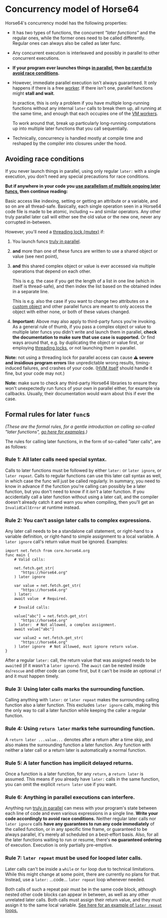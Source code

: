 
<!-- For license of this file, see LICENSE.md in the base dir. -->

Concurrency model of Horse64
============================

Horse64's concurrency model has the following properties:

- It has two types of functions, the concurrent *"later functions"*
  and the regular ones, while the former ones need to be called
  differently. Regular ones can always also be called as later func.

- Any concurrent execution is interleaved and possibly in
  parallel to other concurrent executions.

- **If your program ever launches things [in parallel](
  /docs/Concurrency.md#running-code-in-parallel), then
  [be careful to avoid race conditions](#avoiding-race-conditions).**

- However, immediate parallel execution isn't always guaranteed.
  It only happens if there is a free [worker](
  /docs/Runtime%20Concerns.md#vm-worker-threads).
  If there isn't one, parallel functions might **stall and wait**.

  In practice, this is only a problem if you have multiple long-running
  functions without any internal `later` calls to break them up,
  all running at the same time, and enough that each occupies one
  of the [VM workers](/docs/Runtime%20Concerns.md#vm-worker-threads).

  To work around that, break up particularly long-running computations
  up into multiple later functions that you call sequentially.

- Technically, concurrency is handled mostly at compile time and
  reshaped by the compiler into closures under the hood.


Avoiding race conditions
------------------------

If you never launch things in parallel, using only regular
`later:` with a single execution, you don't need any special
precautions for race conditions.

**But if anywhere in your code you [use parallelism of
multiple ongoing later funcs](
/docs/Concurrency.md#running-code-in-parallel),
then continue reading:**

Basic access like indexing, setting or getting an attribute or
a variable, and so on are all thread-safe. Basically, each
single operation seen in a Horse64 code file is made to be
atomic, including `+=` and similar operators. Any other
truly parallel later call will either see the old value
or the new one, never any corrupted in-between.

However, you'll need a [threading lock (mutex)](/docs/FIXME) if:

1. You launch funcs [truly in parallel](
       /docs/Concurrency.md#running-code-in-parallel
   ).

2. **and** more than one of these funcs are written to use a shared
   object or value (see next point),

3. **and** this shared complex object or value is ever accessed via
   multiple operations that depend on each other.

   This is e.g. the case if you get the length of
   a list in one line (which in itself is thread-safe), and then
   index the list based on the obtained index in a separate line.

   This is e.g. also the case if you want to change two
   attributes on a [custom object](
   /docs/OOP.md#custom-types-in-horse64) and
   other parallel funcs are meant to only access the object
   with either none, or both of these values changed.

4. **Important:** Above may also apply to third-party funcs
   you're invoking. As a general rule of thumb,
   if you pass a complex object or value to multiple later funcs
   you didn't write and launch them in parallel, **check the
   documentation to make sure that use case is supported.**
   Or find ways around that, e.g. by duplicating the object or
   value first, or employing [threading locks](
       /docs/FIXME
   ), or not launching them in parallel.

**Note:** not using a threading lock for parallel access
can cause **⚠️ severe and insidious program errors** like
unpredictable wrong results, timing-induced failures, and
crashes of your code. ([HVM itself](/docs/Resources.md#hvm)
should handle it fine, but your code may not.)

**Note:** make sure to check any third-party Horse64 libraries
to ensure they won't unexpectedly run funcs of your own in
parallel either, for example via callbacks. Usually, their
documentation would warn about this if ever the case.


Formal rules for later `func`s
------------------------------

*(These are the formal rules, for a gentle introduction
on calling so-called "later functions", [go here
for examples](/docs/Concurrency.md).)*

The rules for calling later functions, in the form of
so-called "later calls", are as follows:

### Rule 1: All later calls need special syntax.

Calls to later functions must be followed by either `later:`
or `later ignore`, or `later repeat`. Calls to regular
functions can use this later call syntax as well, in which case
the func will just be called regularly.
In summary, you need to know in advance if the
function you're calling can possibly be a later function, but
you don't need to know if it *isn't* a later function.
If you accidentally call a later function without using a later
call, and the compiler doesn't already catch it and warn you
when compiling, then you'll get an `InvalidCallError` at
runtime instead.

### Rule 2: You can't assign later calls to complex expressions.

Any later call needs to be a standalone call statement,
or right-hand to a variable definition, or
right-hand to simple assignment to
a local variable. A `later ignore` call's return value must be
ignored. Examples:

  ```Horse64
  import net.fetch from core.horse64.org
  func main {
      # Valid calls:

      net.fetch.get_str(
         "https://horse64.org"
      ) later ignore

      var value = net.fetch.get_str(
         "https://horse64.org"
      ) later:
      await value  # Required.

      # Invalid calls:

      value["abc"] = net.fetch.get_str(
         "https://horse64.org"
      ) later:  # Not allowed, a complex assignment.
      await value["abc"]

      var value2 = net.fetch.get_str(
         "https://horse64.org" 
      ) later ignore  # Not allowed, must ignore return value.
  }
  ```

After a regular `later:` call, the return value that was
assigned needs to be `await`ed (if it wasn't a `later ignore`).
The `await` can be nested inside `do`/`rescue` and other
code can come first, but it can't be inside an optional `if`
and it must happen timely.

### Rule 3: Using later calls marks the surrounding function.

Calling anything with `later:` or `later repeat`
makes the surrounding calling function also a later function.
This excludes `later ignore` calls, making this the only
way to call a later function while keeping the caller
a regular function.

### Rule 4: Using `return later` marks tehe surrounding function.

A `return later ...value...` denotes after a return after a
time skip, and also makes the surrounding function a later
function.
Any function with neither a later call or a return later
is automatically a normal function.

### Rule 5: A later function has implicit delayed returns.

Once a function is a later function, for any `return`,
a `return later` is assumed. This means if you already have
`later:` calls in the same function, you can omit the
explicit `return later` use if you want.

### Rule 6: Anything in parallel executions can interfere.

Anything run [truly in parallel](
/docs/Concurrency.md#running-code-in-parallel
) can mess with your program's state between each line
of code and even various expressions in a single line.
**Write your code accordingly to avoid race conditions.**
Neither regular later calls nor
`later ignore` calls **have any guarantees to run any code
immediately** of the called function, or in any specific
time frame, or guaranteed to be always parallel,
it's merely all scheduled on a best-effort basis.
Also, for all the later functions waiting to run
or resume, there's **no guaranteed ordering** of execution.
Execution is only partially pre-emptive.

### Rule 7: `later repeat` must be used for looped later calls.

Later calls can't be inside a `while` or `for`
loop due to technical limitations. While this might
change at some point, there are currently no plans for that.
Instead, use a `later:` ...code... `later repeat`
loop whenever needed.

Both calls of such a repeat pair must be in the same code block,
although nested other code blocks can appear in between,
as well as any other unrelated later calls.
Both calls must assign their return value, and they
must assign it to the same local variable. [See here for an
example of `later repeat` loops.](
/docs/Concurrency.md#later-repeat)

